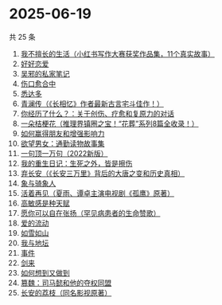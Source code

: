 # 2025-06-19

共 25 条

<!-- BEGIN WEREAD -->
<!-- 最后更新时间 2025-06-19 20:25:30 +0800 -->
1. [我不擅长的生活（小红书写作大赛获奖作品集，11个真实故事）](https://weread.qq.com/web/bookDetail/7ed32240813aba03ag013218)
1. [好好恋爱](https://weread.qq.com/web/bookDetail/ce332030813ab8226g016d7c)
1. [吴邪的私家笔记](https://weread.qq.com/web/bookDetail/2c932320813aba08fg0129b2)
1. [伤口愈合中](https://weread.qq.com/web/bookDetail/cc832000813aba03ag012e8d)
1. [悉达多](https://weread.qq.com/web/bookDetail/dac326e0813ab9fcbg014003)
1. [青澜传（《长相忆》作者最新古言宅斗佳作！）](https://weread.qq.com/web/bookDetail/b9c32090813ab9ff1g01965a)
1. [你经历了什么？：关于创伤、疗愈和复原力的对话](https://weread.qq.com/web/bookDetail/8fc32d807290851f8fcad72)
1. [一朵桔梗花（推理界镇圈之宝！“花葬”系列8篇全收录！）](https://weread.qq.com/web/bookDetail/78a32ba0813aba065g0179fc)
1. [如何赢得朋友和增强影响力](https://weread.qq.com/web/bookDetail/7c832490813aba03ag011438)
1. [欲望男女：通勤读物故事集](https://weread.qq.com/web/bookDetail/2d832460813ab9fe2g01637a)
1. [一句顶一万句（2022新版）](https://weread.qq.com/web/bookDetail/3de32670813ab703eg013597)
1. [我的重生日记：生死之外，皆是擦伤](https://weread.qq.com/web/bookDetail/d7432640813ab9560g013cc5)
1. [弃长安（《长安三万里》背后的大唐之变和历史真相）](https://weread.qq.com/web/bookDetail/fa932fc0813ab7f99g019743)
1. [象与骑象人](https://weread.qq.com/web/bookDetail/34132b0071a256903410e86)
1. [活着再见（夏雨、谭卓主演电视剧《孤鹰》原著）](https://weread.qq.com/web/bookDetail/a7632ce0813ab9fecg0124d5)
1. [高敏感是种天赋](https://weread.qq.com/web/bookDetail/95e323805dfeb195e2928b1)
1. [愿你可以自在张扬（罕见病患者的生命赞歌）](https://weread.qq.com/web/bookDetail/866324f0813ab9b70g013cde)
1. [爱的流动](https://weread.qq.com/web/bookDetail/ac532c10813aba023g01404d)
1. [如雪如山](https://weread.qq.com/web/bookDetail/b6232ea0729dc73eb62a3c2)
1. [我与地坛](https://weread.qq.com/web/bookDetail/622323d0813ab8791g017cbb)
1. [事件](https://weread.qq.com/web/bookDetail/d1132fa0813ab9c2ag017b50)
1. [剑来](https://weread.qq.com/web/bookDetail/8e5326b07153adcf8e53d42)
1. [如何想到又做到](https://weread.qq.com/web/bookDetail/b253292071697fe1b25cd24)
1. [篡魏：司马懿和他的夺权同盟](https://weread.qq.com/web/bookDetail/10832a30813ab9faeg0194ca)
1. [长安的荔枝（同名影视原著）](https://weread.qq.com/web/bookDetail/cc932860813ab67c2g014597)
<!-- END WEREAD -->
